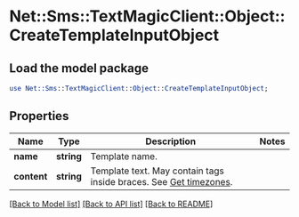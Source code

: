 # Net::Sms::TextMagicClient::Object::CreateTemplateInputObject

## Load the model package
```perl
use Net::Sms::TextMagicClient::Object::CreateTemplateInputObject;
```

## Properties
Name | Type | Description | Notes
------------ | ------------- | ------------- | -------------
**name** | **string** | Template name. | 
**content** | **string** | Template text. May contain tags inside braces. See [Get timezones](http://docs.textmagictesting.com/#section/Custom-fields-list-(Merge-tags)). | 

[[Back to Model list]](../README.md#documentation-for-models) [[Back to API list]](../README.md#documentation-for-api-endpoints) [[Back to README]](../README.md)


